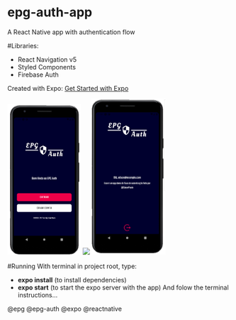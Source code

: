 # epg-auth-app
A React Native app with authentication flow

#Libraries:
- React Navigation v5
- Styled Components
- Firebase Auth

Created with Expo: <a href="https://docs.expo.io/get-started/installation/">Get Started with Expo </a>

   <img src="https://github.com/EdsonPaulo/my-images/blob/master/epgauth0.png" width="33%" /> 
   <img src="https://github.com/EdsonPaulo/my-images/blob/master/epgauth.png" width="33%" /> 
   <img src="https://github.com/EdsonPaulo/my-images/blob/master/epgauth1.png" width="33%" /> 


#Running
With terminal in project root, type:
- <b>expo install</b> (to install dependencies)
- <b>expo start</b> (to start the expo server with the app)
And folow the terminal instructions...

@epg @epg-auth @expo @reactnative
